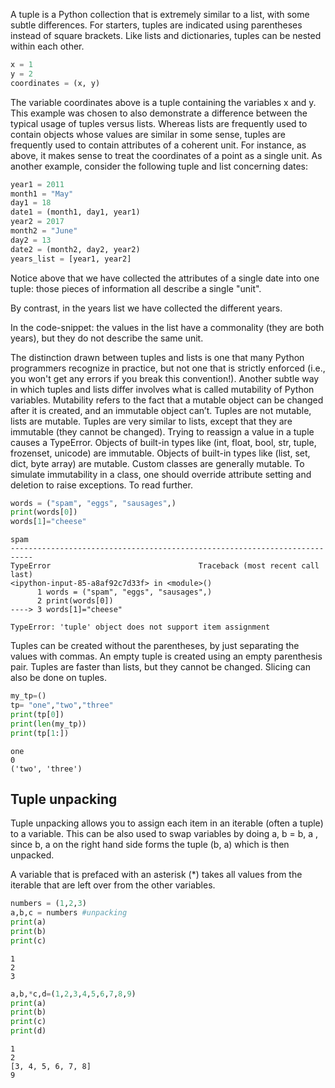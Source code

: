 A tuple is a Python collection that is extremely similar to a list, with some subtle differences.  For starters, tuples are indicated using parentheses instead of square brackets. Like lists and dictionaries, tuples can be nested within each other.

``` py
x = 1
y = 2
coordinates = (x, y)
```
The variable coordinates above is a tuple containing the variables x and y. This example was chosen to also demonstrate a difference between the typical usage of tuples versus lists. Whereas lists are frequently used to contain objects whose values are similar in some sense, tuples are frequently used to contain attributes of a coherent unit. For instance, as above, it makes sense to treat the coordinates of a point as a single unit. As another example, consider the following tuple and list concerning dates:

``` py
year1 = 2011
month1 = "May"
day1 = 18
date1 = (month1, day1, year1)
year2 = 2017
month2 = "June"
day2 = 13
date2 = (month2, day2, year2)
years_list = [year1, year2]
```

Notice above that we have collected the attributes of a single date into one tuple: those pieces of information all describe a single "unit".

By contrast, in the years list we have collected the different years.

In the code-snippet: the values in the list have a commonality (they are both years), but they do not describe the same unit.

The distinction drawn between tuples and lists is one that many Python programmers recognize in practice, but not one that is strictly enforced (i.e., you won't get any errors if you break this convention!). Another subtle way in which tuples and lists differ involves what is called mutability of Python variables. Mutability refers to the fact that a mutable object can be changed after it is created, and an immutable object can’t. Tuples are not mutable, lists are mutable. Tuples are very similar to lists, except that they are immutable (they cannot be changed). Trying to reassign a value in a tuple causes a TypeError. Objects of built-in types like (int, float, bool, str, tuple, frozenset, unicode) are immutable. Objects of built-in types like (list, set, dict, byte array) are mutable. Custom classes are generally mutable. To simulate immutability in a class, one should override attribute setting and deletion to raise exceptions. To read further.

``` py
words = ("spam", "eggs", "sausages",)
print(words[0])
words[1]="cheese"
```

```
spam
---------------------------------------------------------------------------
TypeError                                 Traceback (most recent call last)
<ipython-input-85-a8af92c7d33f> in <module>()
      1 words = ("spam", "eggs", "sausages",)
      2 print(words[0])
----> 3 words[1]="cheese"

TypeError: 'tuple' object does not support item assignment
```
Tuples can be created without the parentheses, by just separating the values with commas. An empty tuple is created using an empty parenthesis pair. Tuples are faster than lists, but they cannot be changed. Slicing can also be done on tuples.

``` py
my_tp=()
tp= "one","two","three"
print(tp[0])
print(len(my_tp))
print(tp[1:])

```

```
one
0
('two', 'three')
```

## Tuple unpacking

Tuple unpacking allows you to assign each item in an iterable (often a tuple) to a variable. This can be also used to swap variables by doing a, b = b, a , since b, a on the right hand side forms the tuple (b, a) which is then unpacked.

A variable that is prefaced with an asterisk (*) takes all values from the iterable that are left over from the other variables.

``` py
numbers = (1,2,3)
a,b,c = numbers #unpacking
print(a)
print(b)
print(c)
```
```
1
2
3
```

``` py
a,b,*c,d=(1,2,3,4,5,6,7,8,9)
print(a)
print(b)
print(c)
print(d)
```
```
1
2
[3, 4, 5, 6, 7, 8]
9
```